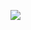 <p align= "right"> <kbd> <img  src="https://i.pinimg.com/originals/da/7e/60/da7e60bdbd618963e42b1beda0dc769b.jpg?semt=ais_hybrid&w=740"width="%10"> </kbd><br><br>

